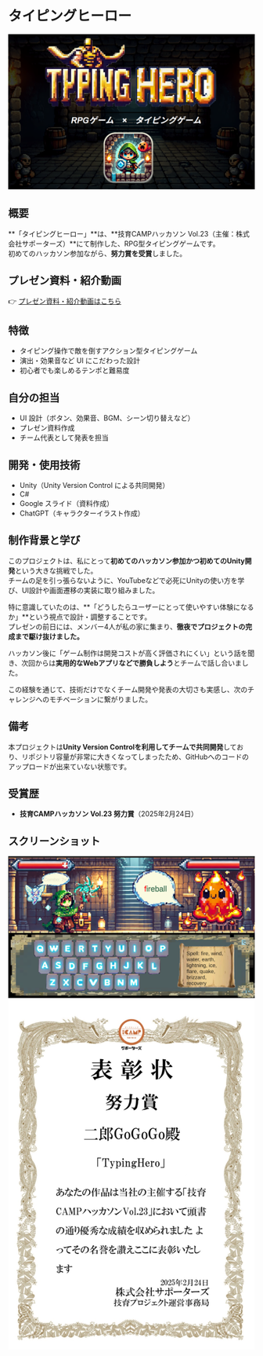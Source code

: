 # タイピングヒーロー

![プレイ画面](title.png)

## 概要

**「タイピングヒーロー」**は、**技育CAMPハッカソン Vol.23（主催：株式会社サポーターズ）**にて制作した、RPG型タイピングゲームです。  
初めてのハッカソン参加ながら、**努力賞を受賞**しました。

## プレゼン資料・紹介動画

👉 [プレゼン資料・紹介動画はこちら](https://docs.google.com/presentation/d/1sltSnanSDDQJQiWUmmAtSSk92EcbNvtpqkchCCC729k/edit?usp=sharing)

## 特徴

- タイピング操作で敵を倒すアクション型タイピングゲーム  
- 演出・効果音など UI にこだわった設計  
- 初心者でも楽しめるテンポと難易度  

## 自分の担当

- UI 設計（ボタン、効果音、BGM、シーン切り替えなど）  
- プレゼン資料作成  
- チーム代表として発表を担当  

## 開発・使用技術

- Unity（Unity Version Control による共同開発）  
- C#  
- Google スライド（資料作成）  
- ChatGPT（キャラクターイラスト作成）  

## 制作背景と学び

このプロジェクトは、私にとって**初めてのハッカソン参加かつ初めてのUnity開発**という大きな挑戦でした。  
チームの足を引っ張らないように、YouTubeなどで必死にUnityの使い方を学び、UI設計や画面遷移の実装に取り組みました。

特に意識していたのは、**「どうしたらユーザーにとって使いやすい体験になるか」**という視点で設計・調整することです。  
プレゼンの前日には、メンバー4人が私の家に集まり、**徹夜でプロジェクトの完成まで駆け抜けました。**

ハッカソン後に「ゲーム制作は開発コストが高く評価されにくい」という話を聞き、次回からは**実用的なWebアプリなどで勝負しよう**とチームで話し合いました。

この経験を通じて、技術だけでなくチーム開発や発表の大切さも実感し、次のチャレンジへのモチベーションに繋がりました。

## 備考

本プロジェクトは**Unity Version Controlを利用してチームで共同開発**しており、リポジトリ容量が非常に大きくなってしまったため、GitHubへのコードのアップロードが出来ていない状態です。

## 受賞歴

- **技育CAMPハッカソン Vol.23 努力賞**（2025年2月24日）

## スクリーンショット

![プレイ画面](battlescene.png)  
![表彰状](表彰状.png)